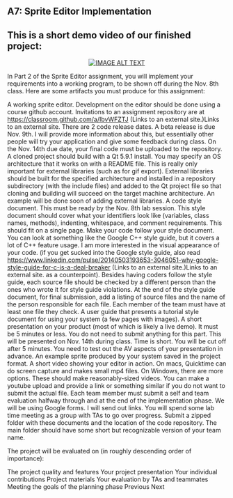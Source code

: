 ## A7: Sprite Editor Implementation
## This is a short demo video of our finished project:
<div align="center">
  <a href="https://www.youtube.com/watch?v=IMjw2c7UWjU"><img src="https://img.youtube.com/vi/IMjw2c7UWjU/0.jpg" alt="IMAGE ALT TEXT"></a>
</div>

In Part 2 of the Sprite Editor assignment, you will implement your requirements into a working program, to be shown off during the Nov. 8th class. Here are some artifacts you must produce for this assignment:

A working sprite editor. Development on the editor should be done using a course github account. Invitations to an assignment repository are at 
https://classroom.github.com/a/IbvWFZTJ (Links to an external site.)Links to an external site.
There are 2 code release dates.
A beta release is due Nov. 9th. I will provide more information about this, but essentially other people will try your application and give some feedback during class.
On the Nov. 14th due date, your final code must be uploaded to the repository. A cloned project should build with a Qt 5.9.1 install. You may specify an OS architecture that it works on with a README file. This is really only important for external libraries (such as for gif export). External libraries should be built for the specified architecture and installed in a repository subdirectory (with the include files) and added to the Qt project file so that cloning and building will succeed on the target machine architecture. An example will be done soon of adding external libraries.
A code style document. This must be ready by the Nov. 8th lab session. This style document should cover what your identifiers look like (variables, class names, methods), indenting, whitespace, and comment requirements. This should fit on a single page. Make your code follow your style document. You can look at something like the Google C++ style guide, but it covers a lot of C++ feature usage. I am more interested in the visual appearance of your code. (if you get sucked into the Google style guide, also read https://www.linkedin.com/pulse/20140503193653-3046051-why-google-style-guide-for-c-is-a-deal-breaker (Links to an external site.)Links to an external site. as a counterpoint). Besides having coders follow the style guide, each source file should be checked by a different person than the ones who wrote it for style guide violations. At the end of the style guide document, for final submission, add a listing of source files and the name of the person responsible for each file. Each member of the team must have at least one file they check.
A user guide that presents a tutorial style document for using your system (a few pages with images).
A short presentation on your product (most of which is likely a live demo). It must be 5 minutes or less. You do not need to submit anything for this part. This will be presented on Nov. 14th during class. Time is short. You will be cut off after 5 minutes. You need to test out the AV aspects of your presentation in advance.
An example sprite produced by your system saved in the project format.
A short video showing your editor in action. On macs, Quicktime can do screen capture and makes small mp4 files. On Windows, there are more options. These should make reasonably-sized videos. You can make a youtube upload and provide a link or something similar if you do not want to submit the actual file.
Each team member must submit a self and team evaluation halfway through and at the end of the implementation phase. We will be using Google forms. I will send out links.
You will spend some lab time meeting as a group with TAs to go over progress.
Submit a zipped folder with these documents and the location of the code repository. The main folder should have some short but recognizable version of your team name. 

The project will be evaluated on (in roughly descending order of importance):

The project quality and features
Your project presentation
Your individual contributions
Project materials
Your evaluation by TAs and teammates 
Meeting the goals of the planning phase
Previous Next

